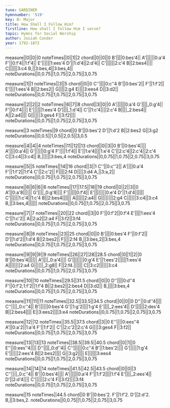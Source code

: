 ```yaml
---
tune: GARDINER
hymnnumber: '519'
key: B♭ Major
title: How Shall I Follow Him?
firstline: How shall I follow Him I serve?
topic: Hymns for Social Worship
author: Josiah Conder
year: 1792-1872
---
```

measure||0||0||0
noteTimes||0||1||2
chord||0||0||0
B'||||0:bes'4||
A'||||||0:a'4
F'||0:f'4||1:f'4||
E'||||||1:ees'4
D'||1:d'4||2:d'4||
C'||||||2:c'4
B||2:bes4||||
C||||||3:c4
B,||3:bes,4||3:bes,4||
noteDurations||0,0.75||1,0.75||2,0.75||3,0.75

measure||1||1
noteTimes||3||5
chord||0||0
C''||||0:c''4
B'||0:bes'2||
F'||1:f'2||
E'||||1:ees'4
B||2:bes2||
G||||2:g4
E||||3:ees4
D||3:d2||
noteDurations||0,0.75||1,0.75||2,0.75||3,0.75

measure||2||2||2
noteTimes||6||7||8
chord||3||0||0
A'||||||0:a'4
G'||||_0:g'4||
F'||0:f'4||||
E'||||||1:ees'4
D'||||_1:d'4||
C'||1:c'4||||2:c'4
B||||_2:bes4||
A||2:a4||||
G||||||3:ges4
F||3:f2||||
noteDurations||0,0.75||1,0.75||2,0.75||3,0.75

measure||3
noteTimes||9
chord||0
B'||0:bes'2
D'||1:d'2
B||2:bes2
G||3:g2
noteDurations||0,0.5||1,0.5||2,0.5||3,0.5

measure||4||4||4
noteTimes||11||12||13
chord||0||3||0
B'||0:bes'4||||
A'||||0:a'4||
G'||||||0:g'4
F'||||1:f'4||
E'||1:e'4||||1:e'4
C'||2:c'4||2:c'4||2:c'4
C||3:c4||3:c4||
B,||||||3:bes,4
noteDurations||0,0.75||1,0.75||2,0.75||3,0.75

measure||5||5
noteTimes||14||16
chord||3||1
C''||0:c''2||
A'||||0:a'4
F'||1:f'2||1:f'4
C'||2:c'2||
F||||2:f4
D||||3:d4
A,||3:a,2||
noteDurations||0,0.75||1,0.75||2,0.75||3,0.75

measure||6||6||6||6
noteTimes||17||17.5||18||19
chord||0||2||3||0
A'||0:a'8||||||
G'||||_0:g'8||||
F'||||||0:f'4||
E'||||||||0:e'4
D'||1:d'4||||||
C'||||||1:c'4||1:c'4
B||2:bes4||||||
A||||||2:a4||
G||||||||2:g4
C||||||3:c4||3:c4
B,||3:bes,4||||||
noteDurations||0,0.75||1,0.75||2,0.75||3,0.75

measure||7||7
noteTimes||20||22
chord||3||0
F'||0:f'2||0:f'4
E'||||1:ees'4
C'||1:c'2||
A||2:a2||2:a4
F||3:f2||3:f4
noteDurations||0,0.75||1,0.75||2,0.75||3,0.75

measure||8||8
noteTimes||23||25
chord||0||0
B'||||0:bes'4
F'||0:f'2||
D'||1:d'2||1:d'4
B||2:bes2||
F||||2:f4
B,||3:bes,2||3:bes,4
noteDurations||0,0.75||1,0.75||2,0.75||3,0.75

measure||9||9||9||9
noteTimes||26||27||28||28.5
chord||0||1||2||0
B'||0:bes'4||||||
A'||||_0:a'4||||
G'||||||||0:g'4
E'||1:ees'2||||||1:ees'4
A||||||||2:a4
G||||||_2:g8||
F||2:f4.||||||
C||3:c2||||||3:c4
noteDurations||0,0.75||1,0.75||2,0.75||3,0.75

measure||10||10
noteTimes||29.5||31.5
chord||0||0
D''||||0:d''4
F'||0:f'2;1:f'2||1:f'4
B||2:bes2||2:bes4
D||3:d2||
B,||||3:bes,4
noteDurations||0,0.75||1,0.75||2,0.75||3,0.75

measure||11||11||11
noteTimes||32.5||33.5||34.5
chord||0||0||0
D''||0:d''4||||
C''||||_0:c''4||
B'||||||0:bes'4
G'||1:g'2||||1:g'4
E'||||_2:ees'4||
D'||||||2:des'4
B||2:bes4||||
E||3:ees2||||3:e4
noteDurations||0,0.75||1,0.75||2,0.75||3,0.75

measure||12||12
noteTimes||35.5||37.5
chord||3||0
E''||||0:ees''4
A'||0:a'2||1:a'4
F'||1:f'2||
C'||2:c'2||2:c'4
G||||3:ges4
F||3:f2||
noteDurations||0,0.75||1,0.75||2,0.75||3,0.75

measure||13||13||13
noteTimes||38.5||39.5||40.5
chord||0||1||0
E''||0:ees''4||||
D''||||_0:d''4||
C''||||||0:c''4
B'||1:bes'2||||
G'||||||1:g'4
E'||||||2:ees'4
B||2:bes2||||
G||3:g2||||
E||||||3:ees4
noteDurations||0,0.75||1,0.75||2,0.75||3,0.75

measure||14||14||14
noteTimes||41.5||42.5||43.5
chord||0||0||3
C''||||_0:c''4||
B'||0:bes'4||||
A'||||||0:a'4
F'||1:f'2||||1:f'4
E'||||_2:ees'4||
D'||2:d'4||||
C'||||||2:c'4
F||3:f2||||3:f4
noteDurations||0,0.75||1,0.75||2,0.75||3,0.75

measure||15
noteTimes||44.5
chord||0
B'||0:bes'2.
F'||1:f'2.
D'||2:d'2.
B,||3:bes,2.
noteDurations||0,0.75||1,0.75||2,0.75||3,0.75

